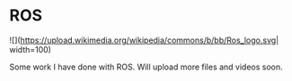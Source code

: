 ﻿# ROS
![](https://upload.wikimedia.org/wikipedia/commons/b/bb/Ros_logo.svg| width=100)

Some work I have done with ROS.
Will upload more files and videos soon.
